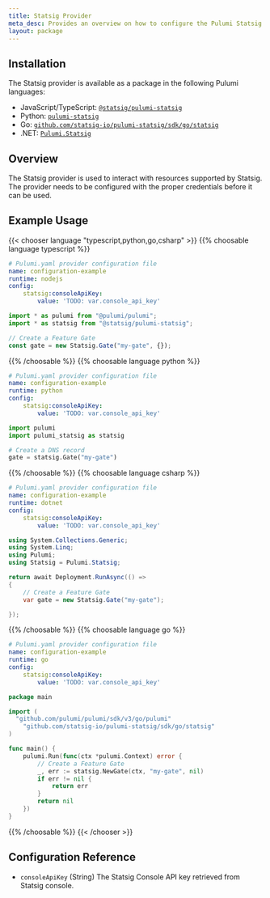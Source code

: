 ```yaml
---
title: Statsig Provider
meta_desc: Provides an overview on how to configure the Pulumi Statsig provider.
layout: package
---
```


## Installation

The Statsig provider is available as a package in the following Pulumi languages:

* JavaScript/TypeScript: [`@statsig/pulumi-statsig`](https://www.npmjs.com/package/@statsig/pulumi-statsig)
* Python: [`pulumi-statsig`](https://pypi.org/project/pulumi-statsig/)
* Go: [`github.com/statsig-io/pulumi-statsig/sdk/go/statsig`](https://github.com/statsig-io/pulumi-statsig)
* .NET: [`Pulumi.Statsig`](https://www.nuget.org/packages/Pulumi.Statsig)

## Overview

The Statsig provider is used to interact with resources supported by
Statsig. The provider needs to be configured with the proper credentials
before it can be used.
## Example Usage

{{< chooser language "typescript,python,go,csharp" >}}
{{% choosable language typescript %}}
```yaml
# Pulumi.yaml provider configuration file
name: configuration-example
runtime: nodejs
config:
    statsig:consoleApiKey:
        value: 'TODO: var.console_api_key'

```
```typescript
import * as pulumi from "@pulumi/pulumi";
import * as statsig from "@statsig/pulumi-statsig";

// Create a Feature Gate
const gate = new Statsig.Gate("my-gate", {});
```
{{% /choosable %}}
{{% choosable language python %}}
```yaml
# Pulumi.yaml provider configuration file
name: configuration-example
runtime: python
config:
    statsig:consoleApiKey:
        value: 'TODO: var.console_api_key'

```
```python
import pulumi
import pulumi_statsig as statsig

# Create a DNS record
gate = statsig.Gate("my-gate")
```
{{% /choosable %}}
{{% choosable language csharp %}}
```yaml
# Pulumi.yaml provider configuration file
name: configuration-example
runtime: dotnet
config:
    statsig:consoleApiKey:
        value: 'TODO: var.console_api_key'

```
```csharp
using System.Collections.Generic;
using System.Linq;
using Pulumi;
using Statsig = Pulumi.Statsig;

return await Deployment.RunAsync(() =>
{
    // Create a Feature Gate
    var gate = new Statsig.Gate("my-gate");

});

```
{{% /choosable %}}
{{% choosable language go %}}
```yaml
# Pulumi.yaml provider configuration file
name: configuration-example
runtime: go
config:
    statsig:consoleApiKey:
        value: 'TODO: var.console_api_key'

```
```go
package main

import (
  "github.com/pulumi/pulumi/sdk/v3/go/pulumi"
	"github.com/statsig-io/pulumi-statsig/sdk/go/statsig"
)

func main() {
	pulumi.Run(func(ctx *pulumi.Context) error {
		// Create a Feature Gate
		_, err := statsig.NewGate(ctx, "my-gate", nil)
		if err != nil {
			return err
		}
		return nil
	})
}
```
{{% /choosable %}}
{{< /chooser >}}
## Configuration Reference

- `consoleApiKey` (String) The Statsig Console API key retrieved from Statsig console.
